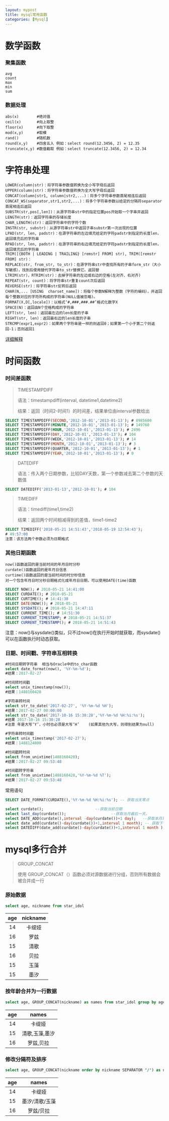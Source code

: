```yaml
---
layout: mypost
title: mysql常用函数
categories: [Mysql]
---
```

# 数学函数
### 聚集函数

    avg
    count
    max
    min
    sum

### 数据处理

    abs(x)        #绝对值
    ceil(x)       #向上取整
    floor(x)      #向下取整
    mod(x,y)      #取模
    rand()        #随机数
    round(x,y)    #四舍五入 例如：select round(12.3456, 2) = 12.35
    truncate(x,y) #数值截取 例如：select truncate(12.3456, 2) = 12.34

# 字符串处理

    LOWER(column|str)：将字符串参数值转换为全小写字母后返回
    UPPER(column|str)：将字符串参数值转换为全大写字母后返回
    CONCAT(column|str1, column|str2,...)：将多个字符串参数首尾相连后返回
    CONCAT_WS(separator,str1,str2,...)：将多个字符串参数以给定的分隔符separator首尾相连后返回
    SUBSTR(str,pos[,len])：从源字符串str中的指定位置pos开始取一个字串并返回
    LENGTH(str)：返回字符串的存储长度
    CHAR_LENGTH(str)：返回字符串中的字符个数
    INSTR(str, substr)：从源字符串str中返回子串substr第一次出现的位置
    LPAD(str, len, padstr)：在源字符串的左边填充给定的字符padstr到指定的长度len，返回填充后的字符串
    RPAD(str, len, padstr)：在源字符串的右边填充给定的字符padstr到指定的长度len，返回填充后的字符串
    TRIM([{BOTH | LEADING | TRAILING} [remstr] FROM] str), TRIM([remstr FROM] str)：
    REPLACE(str, from_str, to_str)：在源字符串str中查找所有的子串form_str（大小写敏感），找到后使用替代字符串to_str替换它。返回替
    LTRIM(str)，RTRIM(str)：去掉字符串的左边或右边的空格(左对齐、右对齐)
    REPEAT(str, count)：将字符串str重复count次后返回
    REVERSE(str)：将字符串str反转后返回
    CHAR(N,... [USING  charset_name])：将每个参数N解释为整数（字符的编码），并返回每个整数对应的字符所构成的字符串(NULL值被忽略)。
    FORMAT(X,D[,locale])：以格式‘#,###,###.##’格式化数字X
    SPACE(N)：返回由N个空格构成的字符串
    LEFT(str, len)：返回最左边的len长度的子串
    RIGHT(str, len)：返回最右边的len长度的子串
    STRCMP(expr1,expr2)：如果两个字符串是一样的则返回0；如果第一个小于第二个则返回-1；否则返回1

[详细解释](https://www.cnblogs.com/geaozhang/p/6739303.html)

# 时间函数
### 时间差函数

>TIMESTAMPDIFF
>
>语法：timestampdiff(interval, datetime1,datetime2)
>
> 结果：返回（时间2-时间1）的时间差，结果单位由interval参数给出
````sql
SELECT TIMESTAMPDIFF(SECOND,'2012-10-01','2013-01-13'); # 8985600
SELECT TIMESTAMPDIFF(MINUTE,'2012-10-01','2013-01-13'); # 149760
SELECT TIMESTAMPDIFF(HOUR,'2012-10-01','2013-01-13'); # 2496
SELECT TIMESTAMPDIFF(DAY,'2012-10-01','2013-01-13'); # 104
SELECT TIMESTAMPDIFF(WEEK,'2012-10-01','2013-01-13'); # 14
SELECT TIMESTAMPDIFF(MONTH,'2012-10-01','2013-01-13'); # 3
SELECT TIMESTAMPDIFF(QUARTER,'2012-10-01','2013-01-13'); # 1
SELECT TIMESTAMPDIFF(YEAR,'2012-10-01','2013-01-13'); # 0
````

>DATEDIFF
>
>语法：传入两个日期参数，比较DAY天数，第一个参数减去第二个参数的天数值

````sql
SELECT DATEDIFF('2013-01-13','2012-10-01'); # 104
````

>TIMEDIFF
>
>语法：timediff(time1,time2)
>
>结果：返回两个时间相减得到的差值，time1-time2
````sql
SELECT TIMEDIFF('2018-05-21 14:51:43','2018-05-19 12:54:43');
# 49:57:00
注意：该方法两个参数必须为日期格式
````

### 其他日期函数

    now()函数返回的是当前时间的年月日时分秒
    curdate()函数返回的是年月日信息
    curtime()函数返回的是当前时间的时分秒信息
    对一个包含年月日时分秒日期格式化成年月日日期，可以使用DATE(time)函数

````sql
SELECT NOW(); # 2018-05-21 14:41:00
SELECT CURDATE(); # 2018-05-21
SELECT CURTIME(); # 14:41:38
SELECT DATE(NOW()); # 2018-05-21
SELECT SYSDATE(); # 2018-05-21 14:47:11
SELECT CURRENT_TIME(); # 14:51:30
SELECT CURRENT_TIMESTAMP; # 2018-05-21 14:51:37
SELECT CURRENT_TIMESTAMP(); # 2018-05-21 14:51:43
````
注意：now()与sysdate()类似，只不过now()在执行开始时就获取，而sysdate()可以在函数执行时动态获取。

### 日期、时间戳、字符串互相转换
````sql
#时间日期转字符串  相当与Oracle中的to_char函数
select date_format(now(), '%Y-%m-%d'); 
#结果：2017-02-27

#时间转时间戳
select unix_timestamp(now()); 
#结果：1488160428

#字符串转时间
select str_to_date('2017-02-27', '%Y-%m-%d %H'); 
#结果：2017-02-27 00:00:00
select str_to_date('2017-10-16 15:30:28','%Y-%m-%d %H:%i:%s'); 
#结果 2017-10-16 15:30:28
#注意 年是大写‘Y’，小时也必须是大写‘H’    (如果其他为大写，则得到结果为null)

#字符串转时间戳
select unix_timestamp('2017-02-27'); 
#结果：1488124800

#时间戳转时间
select from_unixtime(1488160428); 
#结果：2017-02-27 09:53:48

#时间戳转字符串
select from_unixtime(1488160428,'%Y-%m-%d %T'); 
#结果：2017-02-27 09:53:48
````

常用语句
````sql
SELECT DATE_FORMAT(CURDATE(),'%Y-%m-%d %H:%i:%s'); -- 获取当天零点

select curdate();                       --获取当前日期
select last_day(curdate());                    --获取当月最后一天。
select DATE_ADD(curdate(),interval -day(curdate())+1 day);   --获取本月第一天
select date_add(curdate()-day(curdate())+1,interval 1 month); -- 获取下个月的第一天
select DATEDIFF(date_add(curdate()-day(curdate())+1,interval 1 month ),DATE_ADD(curdate(),interval -day(curdate())+1 day)) from dual; --获取当前月的天数
````

# mysql多行合并

>GROUP_CONCAT
>
>使用 GROUP_CONCAT（）函数必须对源数据进行分组，否则所有数据会被合并成一行


### 原始数据
````sql
select age, nickname from star_idol
````

| age | nickname  |
|:--:|:--:|
|  14 | 卡缇娅    |
|  16 | 罗兹      |
|  15 | 清歌      |
|  16 | 贝拉      |
|  15 | 玉藻      |
|  15 | 墨汐      |

### 按年龄合并为一行数据
````sql
select age, GROUP_CONCAT(nickname) as names from star_idol group by age;
````

| age | names |
|:--:|:--:|
|  14 | 卡缇娅        |
|  15 | 清歌,玉藻,墨汐 |
|  16 | 罗兹,贝拉     |

### 修改分隔符及排序
````sql
select age, GROUP_CONCAT(nickname order by nickname SEPARATOR "/") as names from star_idol group by age;
````
| age | names                |
|:--:|:--:|
|  14 | 卡缇娅               |
|  15 | 墨汐/清歌/玉藻       |
|  16 | 罗兹/贝拉            |
